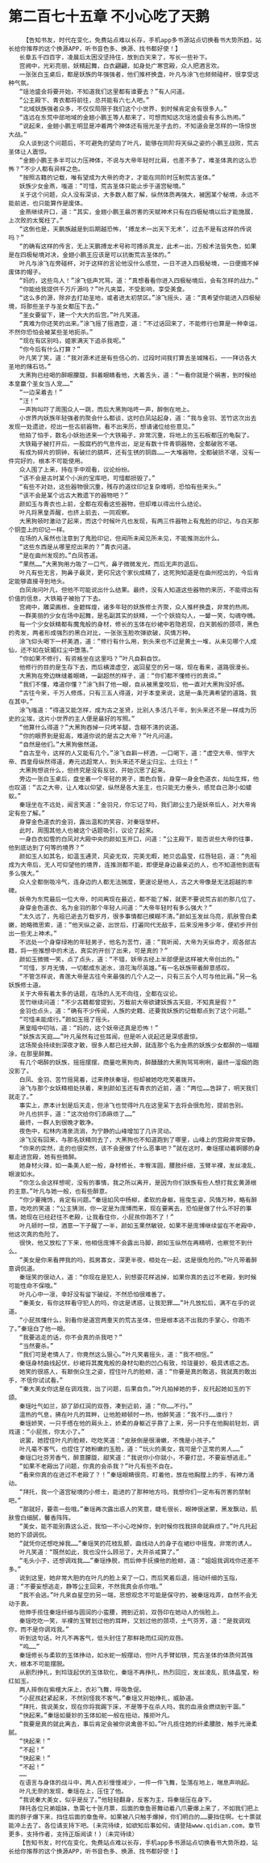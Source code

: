 # 第二百七十五章 不小心吃了天鹅
        【告知书友，时代在变化，免费站点难以长存，手机app多书源站点切换看书大势所趋，站长给你推荐的这个换源APP，听书音色多、换源、找书都好使！】
       长章五千四百字，凌晨后太困没坚持住，放到白天来了，写长一些补下。
       宫阙中，光彩亮丽，妖精起舞，白衣翩翩，如身处广寒宫殿，众人把酒言欢。
       一张张白玉桌后，都是妖族的年强强者，他们推杯换盏，叶凡与涂飞也频频碰杯，很享受这种气氛。
       “瑶池盛会将要开始，不知道我们这里都有谁要去？”有人问道。
       “公主殿下、青衣都将前往，总共能有六七人吧。”
       “北域妖族强者众多，不仅仅局限于我们这个小世界，到时候肯定会有很多人。”
       “连远在东荒中部地域的金翅小鹏王等人都来了，可想而知这次瑶池盛会有多么热闹。”
       “说起来，金翅小鹏王明显是冲着两个神体还有摇光圣子去的，不知道会是怎样的一场惊世大战。”
       众人谈到这个问题后，不可避免的望向了叶凡，能够在同阶将天纵之姿的小鹏王战败，荒古圣体让人震惊。
       “金翅小鹏王多半可以力压神体，不说与大帝年轻时比肩，也差不多了，难圣体真的这么恐怖？”不少人都有异样之色。
       “按照古籍的记载，唯有望成为大帝的奇才，才能在同阶时压制荒古圣体。”
       妖族少女金燕，嗤道：“可惜，荒古圣体只能止步于道宫秘境。”
       关于这个问题，众人没有深谈，大多数人都了解，纵然体质再强大，被困某个秘境，永远不能前进，也只能算作是废体。
       金燕继续开口，道：“其实，金翅小鹏王最厉害的天赋神术只有在四极秘境以后才能施展，上次败的太冤枉了。”
       “这倒也是，天鹏族越是到后期越恐怖，‘搏龙术一出天下无术’，过去不是有这样的传说吗？”
       “的确有这样的传言，无上天鹏搏龙术号称可搏杀真龙，此术一出，万般术法皆失色，如果是在四极秘境对决，金翅小鹏王应该是可以抗衡荒古圣体的。”
       叶凡与涂飞在旁碰杯，对于这样的言论他没什么感觉，一日不进入四极秘境，一日便摘不掉废体的帽子。
       “妈的，这些鸟人！”涂飞低声咒骂，道：“真想看看你进入四极秘境后，会有怎样的战力。”
       “你能给我提供千万斤源吗？”叶凡夹菜，不受影响，享受美食。
       “这么多的源，除非去打劫圣地，或者进太初禁区。”涂飞摇头，道：“真希望你能进入四极秘境，将那些圣子与圣女都压下去。”
       “圣女要留下，建一个大大的后宫。”叶凡笑道。
       “真难为你还笑的出来。”涂飞摇了摇酒壶，道：“不过话回来了，不能修行也算是一种幸运，不然你恐怕会被某些圣地扼杀。”
       “现在有区别吗，姬家满天下追杀我呢。”
       “你今后有什么打算？”
       叶凡笑了笑，道：“我对源术还是有些信心的，过段时间我打算去圣城赌石，一一拜访各大圣地的赌石坊。”
       大黑狗已经喝的醉眼朦胧，斜着眼睛看他，大着舌头，道：“一看你就是个祸害，到时候给本皇赢个圣女当人宠……”
       “一边呆着去！”
       “汪！”
       一声狗叫吓了周围众人一跳，而后大黑狗咕咚一声，醉倒在地上。
       小世界内妖族年轻强者的聚会什么都谈，这时白凤站起身，道：“我与金羽、苦竹这次出去发现一处遗迹，挖出一些古前器物，看不出来历，想请诸位给些意见。”
       他拍了怕手，数名小妖抬进来一个大铁箱子，非常沉重，将地上的玉石板都压的龟裂了。
       大铁箱子被打开后，一股腐朽的气息传出，足足有数十件青铜器物，全都破败不堪。
       有成为碎片的铜钟，有破烂的葫芦，还有生锈的铜鼎……一大堆器物，全都破损不堪，没有一件完好的，根本不可能使用。
       众人围了上来，持在手中观看，议论纷纷。
       “该不会是古时某个小派的宝库吧，可惜都损毁了。”
       “有些不对劲，这些器物很沉重，残存的道纹印记复杂难明，恐怕有些来头。”
       “该不会是某个远古大教遗下的器物吧？”
       颜如玉与青衣也上前，全都在观看这些器物，但却难以得出什么结论。
       叶凡将黑皇弄醒，也挤上前去，一同观察。
       大黑狗顿时激动了起来，而这个时候叶凡也发现，有两三件器物上有鬼脸的印记，与白天那个铜壶上的印记一样。
       在场的人虽然也注意到了鬼脸印记，但闻所未闻见所未见，不能推测出什么。
       “这些东西是从哪里挖出来的？”青衣问道。
       “是在曲州发现的。”白凤答道。
       “果然……”大黑狗用力吸了一口气，鼻子微微发光，而后无声的退后。
       叶凡有些无言，狗鼻子最灵，更何况这个家伙成精了，这死狗知道是在曲州挖出的，今后肯定能够直接寻到地头。
       白凤询问叶凡，但他不可能说出什么结果。最终，没有人知道这些器物的来历，不能得出有价值的信息，大铁箱子被抬了下去。
       宫阙中，雕梁画栋，金碧辉煌，诸多年轻的妖族修士齐聚，众人推杯换盏，非常的热闹。
       一群美丽的少女在场中起舞，是名副其实的妖精，一个个妖娆勾人，一颦一笑，勾魂夺魄。
       每一个少女妖精都有魔鬼般的身材，修长的玉体在纱裙中若隐若现，白天鹅般的颈项，黑色的秀发，两者形成强烈的黑白对比，一张张玉脸吹弹欲破，风情万种。
       涂飞仰头喝下一杯美酒，道：“修行有什么用，到头来也不过是黄土一堆，从未见哪个人成仙，还不如在妩媚红尘中堕落。”
       “你如果不修行，有资格坐在这里吗？”叶凡自斟自饮。
       他修行的目的是生存下去，而后横渡虚空，返回星空的另一端，现在看来，道路很漫长。
       大黑狗在旁边眯缝着眼睛，一副超然的样子，道：“你们都不懂修行的真谛。”
       “我们不懂，难道你懂？”涂飞斜了他一眼，自从被黑皇咬后，他一直对大黑狗没好感。
       “古往今来，千万人修炼，只有三五人得道，对于本皇来说，这是一条充满希望的道路，我在其中。”
       涂飞嗤道：“得道又能怎样，成为古之圣贤，比别人多活几千年，到头来还不是一样成为历史的尘埃，这片小世界的主人便是最好的写照。”
       “他算什么得道？”大黑狗吞掉一只烤羊腿，含糊不清的说道。
       “你的眼界到是挺高，难道你说的是古之大帝？”叶凡问道。
       “自然是他们。”大黑狗傲然道。
       “自古至今，这样的人又能有几个。”涂飞自斟一杯酒，一口喝下，道：“虚空大帝、恒宇大帝、西皇母纵然得道，寿元远超常人，到头来还不是尘归尘、土归土！”
       大黑狗想说什么，但终究是没有反驳，开始沉思了起来。
       旁边一张白玉桌后，盘坐着一个年轻的男子，面色白皙，身穿一身金色道衣，灿灿生辉，他也叹道：“古之大帝，让人难以仰望，纵然是各大圣主，也只能无力垂头，感觉自己渺小如蝼蚁。”
       秦瑶坐在不远处，闻言笑道：“金羽兄，你忘记了吗，我们颜公主乃是妖帝后人，对大帝肯定有些了解。”
       身穿金色道衣的金羽，露出温和的笑容，对秦瑶举杯。
       此时，周围其他人也被这个话题吸引，议论了起来。
       一身白衣如雪的白凤对大殿中央的颜如玉开口，问道：“公主殿下，能否说些大帝的往事，他到底达到了何等的境界？”
       颜如玉人如其名，如温玉通灵，风姿无双，完美无暇，她贝齿晶莹，红唇轻启，道：“先祖成为大帝后，无人可仰望他的境界，连推测都不能，即便是身边最亲近的人，也不知道他到底有多么强大。”
       众人全都倒吸冷气，连身边的人都无法揣度，更遑论是他人，古之大帝像是无法超越的丰碑。
       妖帝为东荒最后一位大帝，时间离现在最近，都不能了解，就更不要说荒古前的那几位了。
       身穿金色道衣、名为金羽的那个年轻人问道：“大帝年轻时有多么强大？”
       “太久远了，先祖已逝去万载岁月，很多事情都已模糊不清。”颜如玉发丝乌亮，肌肤雪白柔嫩，她略微思索，道：“他天纵之姿，出世后，打遍同代无敌手，后来没用多少年，便初步开创出一些无上神术。”
       不远处一个身穿绿袍的年轻男子，他名为苦竹，道：“我听闻，大帝为天纵奇才，观各部古籍，将一些推想中的术法，真实的开创了出来，可是真的？”
       颜如玉微微一笑，点了点头，道：“不错，妖帝古经上半部便是这样被大帝创出的。”
       “可惜，岁月无情，一切都成东逝水，浪花淘尽英雄。”有一名妖族带着醉意感叹。
       “不管怎样说，青莲大帝是古往今来最强的几个人之一，只有三五个人可与他比肩。”另一名妖族修士道。
       关于大帝有着太多的话题，在场的人无不向往，全都在议论。
       苦竹继续问道：“不少古籍都曾提到，万载前大帝欲建妖族古天庭，不知真是假？”
       金羽也点头，道：“确有不少传闻，人族的史籍、还要我妖族的记载都点到了这个问题。”
       “可惜未能成行。”颜如玉摇了摇头。
       黑皇暗中叨咕，道：“妈的，这个妖帝还真是恐怖！”
       “妖族古天庭……”叶凡虽然有过些耳闻，但是听人说起还是深感震惊。
       这场聚会持续到深夜才散，很多人都已经大醉，就连那个名为金燕的妖族少女都醉的一塌糊涂，在那里醉舞。
       有几个喝醉的妖族，摇摇摆摆，商量吃黑狗肉，醉醺醺的大黑狗骂骂咧咧，最终一溜烟的跑没影了。
       白凤、金羽、苦竹摇晃着，过来搀扶秦瑶，但却被她吃吃笑着拨开。
       涂飞与那个女妖精相处扶着，来到颜如玉还有青衣的近前，道：“两位……告辞了，明天我们就走了。”
       事实上，原本计划是后天走，但涂飞也觉得叶凡在这里呆下去将会很危险，提前告别。
       叶凡也拱手，道：“这次给你们添麻烦了……”
       最终，一群人到很晚才散净。
       夜色中，松林内清泉流淌，为宁静的山峰增加了几许灵动。
       涂飞没有回来，与那名妖精同去了，大黑狗也不知道跑到了哪里，山峰上的宫殿非常安静。
       “你来的突然，走的也很突然，该不会是做了什么恶事吧？”就在这时，秦瑶摆动着婀娜的身躯走进宫殿，她有些微醉。
       她身材火辣，如一条美人蛇一般，身材修长，丰臀浑圆，腰肢纤细，玉臂半裸，发丝凌乱，眼波如水。
       “你怎么会这样想呢，没有的事情，我之所以离开，是因为你们妖族有些人想打我玄黄源根的主意。”叶凡与她一般，也有些醉意。
       “你少要掩饰，肯定有问题。”秦瑶如风中杨柳，柔软的身躯，摇曳生姿，风情万种，略有醉意，吃吃的笑道：“公主猜测，你一定是为庞博而来，现在要离去，恐怕是做了什么不好的事情。她现在已经赶往不老殿，让我看住你，小屁孩你跑不了！”
       叶凡顿时一惊，酒意一下子醒了一半，颜如玉果然敏锐，如果不是庞博继续留在不老殿中，他这次真的危险了。
       很快，他又放松了下来，他相信庞博不会露出马脚，颜如玉纵然在再精明，也察觉不到什么。
       “美女是你来看押我的吗，孤男寡女，深更半夜，相处在一起，这是很危险的。”叶凡带着醉意调侃道。
       秦瑶笑的很动人，道：“你现在是犯人，别想耍花样逃掉，如果你真的去过不老殿，到时候可能性命不保哦。”
       叶凡心中一凛，幸好没有留下破绽，不然恐怕很难善了。
       “秦美女，有你这样看守犯人的吗，你这是诱惑，让我犯罪……”叶凡放松后，满不在乎的说道。
       “小屁孩懂什么，别看你是道宫两重天的荒古圣体，但是根本逃不出我的手掌心，你跑不了。”秦瑶白了他一眼。
       “我要逃走的话，你不会真的杀我吧？”
       “当然要杀。”
       “我们可是老情人了，你竟然这么狠心。”叶凡笑着摇头，道：“我不相信。”
       秦瑶身材曲线起伏，纱裙将其魔鬼般的身材勾勒的凹凸有致，玲珑曼妙，极具诱惑之态。
       她笑的很惑人，有颠倒众生之姿，捏住叶凡的脸颊，道：“你要是真的敢逃，我就真的敢出手，不信你试试看。”
       “秦大美女你这是在调戏我，出了问题，后果自负。”叶凡拍掉她的手，反托起她如玉的下颌。
       秦瑶吐气如兰，舔了舔红润的双唇，凑到近前，道：“你……不行。”
       温热的气息，拂在叶凡的耳畔，让他脸颊顿时一热，他醉笑道：“我不行……谁行？
       秦瑶娇笑，一只手搭在他的肩头上，娇柔的身躯近乎靠了上来，另一只手在他胸前轻划，调戏道：“小屁孩，你太小了。”
       说罢，她捏住叶凡的脸颊，吃吃笑道：“皮肤倒是很滑嫩，不愧是小孩子。”
       叶凡毫不客气，也捏住了她粉嫩的玉脸，道：“玩火的美女，我可是个正常的男人……”
       秦瑶口吐芬芳香气，醉意朦胧，甜笑道：“我说你小你就小，不要打岔，不要妄想逃走。”
       “如果不老殿出了问题，你真的会杀我？”叶凡有些不自在。
       “看来你真的在进过不老殿了？！”秦瑶眼睛很亮，盯着他，放在他胸膛上的手，有神力涌动。
       “拜托，我一个道宫秘境的小修士，能进的了那种地方吗，我想你们一定布有厉害的禁制吧。”
       “那就好，要乖一些哦。”秦瑶再次露出惑人的笑意，睫毛很长，眼神很迷蒙，黑发飘动，肌肤雪白细腻，馨香阵阵。
       “美女，能不能别靠这么近，我怕一不小心吃掉你，到时候你找我拼命就麻烦了。”叶凡托起她的下颌调侃。
       “就凭你还想吃掉我……”秦瑶笑的花枝乱颤，曲线动人的身子在裙纱中摇曳，非常的诱人。
       叶凡笑道：“既然如此，我也没什么顾忌了，大开杀戒算了。”
       “毛头小子，还想调戏我……”秦瑶挣脱，而后伸手抚摸他的脸颊，道：“姐姐我调戏你还差不多。”
       说到这里，她非常大胆的在叶凡的脸上亲了一口，而后笑着后退，摇动纤细的玉指，道：“不要妄想逃走，静等公主回来，不然我真会杀你哦。”
       “我不会逃。”叶凡来自星空的另一端，思想观念不可能是保守的，被秦瑶戏弄，自然不会无动于衷。
       他伸手揽住秦瑶纤细与圆润的小蛮腰，拥到近前，双唇印在她动人的俏脸上。
       秦瑶吃吃一笑，半裸的玉臂划过他的耳畔，又划过他的颈项，土气芬芳，道：“是我调戏你，而不是你调戏我。”
       听到这句话，叶凡不再客气，低头封住了那鲜艳而红润的双唇。
       “呜……”
       秦瑶修长与柔软的玉体挣动，如水蛇一般摆动，但叶凡手臂如铁，荒古圣体的体质何其强大，根本不可能摆脱。
       从剧烈挣扎，到玲珑起伏的玉体软化，秦瑶不再挣扎，热烈回应，发丝凌乱，肌体晶莹，粉红如玉。
       两人摔倒在紫檀大床上，衣衫飞舞，呼吸急促。
       “小屁孩赶紧起来，不然别怪我不客气。”秦瑶又开始挣扎，威胁道。
       “拜托，我说美女，现在你将我踢下床，不是等于在杀人吗，我的血液会燃烧到干涸。”
       “快起来。”秦瑶如曼妙的玉体如蛇一般在扭动，推拒叶凡。
       “我要是真的就此离去，事后肯定会被你说禽兽不如。”叶凡揽住她的纤柔腰肢，触手光滑柔腻。
       “快起来！”
       “不起！”
       “快起来！”
       “不起！”
       ……
       在语言与身体的战斗中，两人衣衫慢慢减少，一件一件飞舞，坠落在地上，喘息声响起。
       叶凡无奈的发现，秦瑶在上，压住了他。
       “我说秦大美女，似乎是反了。”他轻轻翻身，反客为主，将秦瑶压在身下。
       拜托各位兄弟姐妹，急需七十张月票，后面的章鱼哥舞动着八爪要爆上来了，不如我们把上面的胖子爆下来，挡住后面的章鱼帝。如果被八只触手爆掉，你们明白的……要挡住啊。七十票就能冲上去了。各位请支持下吧。(未完待续，如欲知后事如何，请登陆www.qidian.com，章节更多，支持作者，支持正版阅读！)（未完待续）
       【告知书友，时代在变化，免费站点难以长存，手机app多书源站点切换看书大势所趋，站长给你推荐的这个换源APP，听书音色多、换源、找书都好使！】